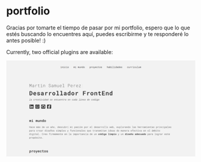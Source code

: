 # portfolio

Gracias por tomarte el tiempo de pasar por mi portfolio, espero que lo que estés buscando lo encuentres aquí, puedes escribirme y te responderé lo antes posible! :) 

Currently, two official plugins are available:

![](https://github.com/INKINSS/cv/blob/master/Captura%20de%20pantalla%202024-12-13%20113551.png)
